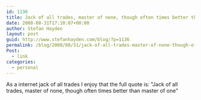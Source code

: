 ```yaml
---
id: 1136
title: Jack of all trades, master of none, though often times better than master of one
date: 2008-08-31T17:10:07+00:00
author: Stefan Hayden
layout: post
guid: http://www.stefanhayden.com/blog/?p=1136
permalink: /blog/2008/08/31/jack-of-all-trades-master-of-none-though-often-times-better-than-master-of-one/
Post:
  - link
categories:
  - personal
---
```

As a internet jack of all trades I enjoy that the full quote is: "Jack of all trades, master of none, though often times better than master of one"